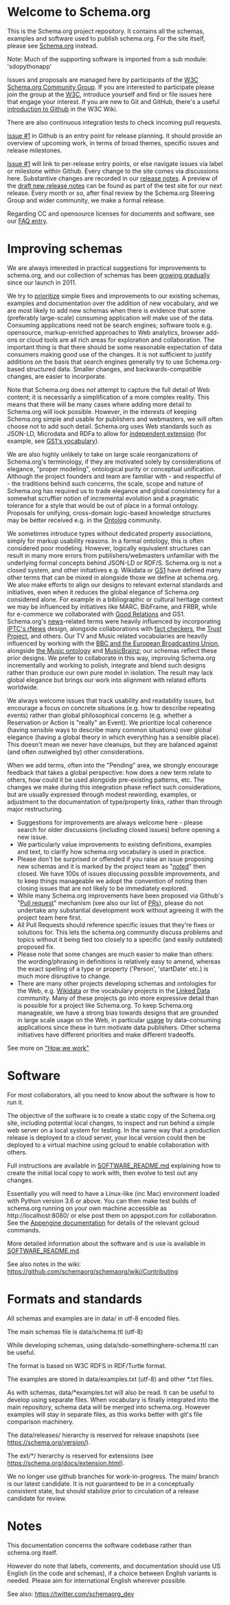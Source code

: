 
Welcome to Schema.org
=====================

This is the Schema.org project repository. It contains all the schemas, examples and software used to publish schema.org. For the site itself, please see [Schema.org](https://schema.org/) instead.

Note: Much of the supporting software is imported from a sub module: 'sdopythonapp'

Issues and proposals are managed here by participants of the [W3C Schema.org Community Group](https://www.w3.org/community/schemaorg/). If you are interested to participate please
join the group at the [W3C](https://www.w3.org/community/schemaorg/), introduce yourself and find or file issues here that engage your interest. If you are new to Git and GitHub, there's a useful [introduction to Github](https://www.w3.org/2006/tools/wiki/Github) in the W3C Wiki.

There are also continuous integration tests to check incoming pull requests.

[Issue #1](https://github.com/schemaorg/schemaorg/issues/1) in Github is an entry point for release planning. It
should provide an overview of upcoming work, in terms of broad themes, specific issues and release milestones.

[Issue #1](https://github.com/schemaorg/schemaorg/issues/1) will link to per-release entry points, or else navigate issues via label or milestone within Github.
Every change to the site comes via discussions here. Substantive changes are recorded in our [release notes](https://schema.org/docs/releases.html).
A preview of the [draft new release notes](http://webschemas.org/docs/releases.html) can be found as part of the test site for our next release.
Every month or so, after final review by the Schema.org Steering Group and wider community, we make a formal release.

Regarding CC and opensource licenses for documents and software, see our [FAQ entry](https://schema.org/docs/faq.html#18).

Improving schemas
=================

We are always interested in practical suggestions for improvements to schema.org, and our collection of schemas has been [growing gradually](http://schema.org/docs/releases.html) since our launch in 2011.

We try to [prioritize](https://lists.w3.org/Archives/Public/public-schemaorg/2015Dec/0016.html) simple fixes and improvements to our existing schemas, examples and documentation over the addition of new vocabulary, and we are most likely to add new schemas when there is evidence that some (preferably large-scale) consuming application will make use of the data. Consuming applications need not be search engines; software tools e.g. opensource, markup-enriched approaches to Web analytics, browser add-ons or cloud tools are all rich areas for exploration and collaboration. The important thing is that there should be some reasonable expectation of data consumers making good use of the changes. It is not sufficient to justify additions on the basis that search engines generally try to use Schema.org-based structured data. Smaller changes, and backwards-compatible changes, are easier to incorporate.

Note that Schema.org does *not* attempt to capture the full detail of Web content; it is necessarily a simplification of a more complex reality. This means that there will be many cases where adding more detail to Schema.org will look possible. However, in the interests of keeping Schema.org simple and usable for publishers and webmasters, we will often choose not to add such detail. Schema.org uses Web standards such as JSON-LD, Microdata and RDFa to
allow for [independent extension](http://schema.org/docs/extension.html) (for example, see [GS1's vocabulary](http://gs1.org/voc)).

We are also highly unlikely to take on large scale reorganizations of Schema.org's terminology, if they are motivated solely  by considerations of elegance, "proper modeling", ontological purity or conceptual unification. Although the project founders and team are familiar with - and respectful of - the traditions behind such concerns, the scale, scope and nature of Schema.org has required us to trade elegance and global consistency for a somewhat scruffier notion of incremental evolution and a pragmatic tolerance for a style that would be out of place in a formal ontology. Proposals for unifying, cross-domain logic-based knowledge structures may be better received e.g. in the [Ontolog](https://groups.google.com/forum/#!forum/ontolog-forum) community.

We sometimes introduce types without dedicated property associations, simply for markup usability reasons. In a formal ontology, this is often considered poor modeling. However, logically equivalent structures can result in many more errors from publishers/webmasters unfamiliar with the underlying formal concepts behind JSON-LD or RDF/S. Schema.org is not a closed system, and other initiatives e.g. Wikidata or [GS1](http://gs1.org/voc/) have defined many other terms that can be mixed in alongside those we define at schema.org. We also make efforts to align our designs to relevant external standards and initiatives, even when it reduces the global elegance of Schema.org considered alone. For example in a bibliographic or cultural heritage context we may be influenced by initiatives like MARC, BibFrame, and FRBR, while for e-commerce we collaborated with [Good Relations](http://blog.schema.org/2012/11/good-relations-and-schemaorg.html) and GS1. Schema.org's [news](https://schema.org/docs/news.html)-related terms were heavily influenced by incorporating [IPTC's rNews](https://iptc.org/standards/rnews/) design, alongside collaborations with [fact checkers](https://courses.poynter.org/courses/course-v1:newsu+nwsu_ClaimReview2017+2017_1/about), the [Trust Project](https://thetrustproject.org/), and others. Our TV and Music related vocabularies are heavily influenced by working with the [BBC and the European Broadcasting Union](https://www.bbc.co.uk/ontologies/po), alongside [the Music ontology](http://musicontology.com/docs/getting-started.html) and [MusicBrainz](https://musicbrainz.org/doc/LinkedBrainz/RDF); our schemas reflect these prior designs. We prefer to collaborate in this way, improving Schema.org incrementally and working to polish, integrate and blend such designs rather than produce our own pure model in isolation. The result may lack global elegance but brings our work into alignment with related efforts worldwide.

We always welcome issues that track usability and readability issues, but encourage a focus on concrete situations (e.g. how to describe repeating events) rather than global philosophical concerns (e.g. whether a Reservation or Action is "really" an Event). We prioritize local coherence (having sensible ways to describe many common situations) over global elegance (having a global theory in which everything has a sensible place). This doesn't mean we never have cleanups, but they are balanced against (and often outweighed by) other considerations.

When we add terms, often into the "Pending" area, we strongly encourage feedback that takes a global perspective: how does a new term relate to others, how could it be used alongside pre-existing patterns, etc. The changes we make during this integration phase reflect such considerations, but are usually expressed through modest rewording, examples, or adjustment to the documentation of type/property links, rather than through major restructuring.

 * Suggestions for improvements are always welcome here - please search for older discussions (including closed issues) before opening a new issue.
 * We particularly value improvements to existing definitions, examples and text, to clarify how schema.org vocabulary is used in practice.
 * Please don't be surprised or offended if you raise an issue proposing new schemas and it is marked by the project team as "[noted](https://github.com/schemaorg/schemaorg/issues?q=is%3Aissue+label%3A%22Closed+and+Noted+%28and+possibly+Queued%29%22+is%3Aclosed)" then closed. We have 100s of issues discussing possible improvements, and to keep things manageable we adopt the convention of noting then closing issues that are not likely to be immediately explored.
 * While many Schema.org improvements have been proposed via Github's "[Pull request](https://help.github.com/articles/about-pull-requests/)" mechanism (see also our list of [PRs](https://github.com/schemaorg/schemaorg/pulls)), please do not undertake any substantial development work without agreeing it with the project team here first.
 * All Pull Requests should reference specific issues that they're fixes or solutions for. This lets the schema.org community discuss problems and topics without it being tied too closely to a specific (and easily outdated) proposed fix.
 * Please note that some changes are much easier to make than others: the wording/phrasing in definitions is relatively easy to amend, whereas the exact spelling of a type or property ('Person', 'startDate' etc.) is much more disruptive to change.
 * There are many other projects developing schemas and ontologies for the Web, e.g. [Wikidata](http://wikidata.org/) or the vocabulary projects in the [Linked Data](http://lov.okfn.org/) community. Many of these projects go into more expressive detail than is possible for a project like Schema.org. To keep Schema.org manageable, we have a strong bias towards designs that are grounded in large scale usage on the Web, in particular [usage](https://github.com/schemaorg/schemaorg/issues/652) by data-consuming applications since these in turn motivate data publishers. Other schema initiatives have different priorities and make different tradeoffs.

See more on ["How we work"](https://schema.org/docs/howwework.html)


Software
========

For most collaborators, all you need to know about the software is how to run it. 

The objective of the software is to create a static copy of the Schema.org site, including potential local changes, to inspect and run behind a simple web server on a local system for testing.  In the same way that a production release is deployed to a cloud server, your local version could then be deployed to a virtual machine using gcloud to enable collaboration with others.

Full instructions are available in [SOFTWARE_README.md](software/SOFTWARE_README.md) explaining how to create the initial local copy to work with, then evolve to test out any changes.

Essentially you will need to have a Linux-like (inc  Mac) environment loaded with Python version 3.6 or above. You can then make test builds of schema.org running on your own machine accessible as http://localhost:8080/ or else post them on appspot.com for collaboration. See the [Appengine documentation](https://cloud.google.com/appengine/docs) for details of the relevant gcloud commands.

More detailed information about the software and is use is available in [SOFTWARE_README.md](software/SOFTWARE_README.md).

See also notes in the wiki: https://github.com/schemaorg/schemaorg/wiki/Contributing

Formats and standards
=====================

All schemas and examples are in data/ in utf-8 encoded files.

The main schemas file is data/schema.ttl (utf-8)

While developing schemas, using data/sdo-somethinghere-schema.ttl can be useful.

The format is based on W3C RDFS in RDF/Turtle format.

The examples are stored in data/examples.txt (utf-8) and other *.txt files.

As with schemas, data/*examples.txt will also be read. It can be useful to develop
using separate files. When vocabulary is finally integrated into the main repository, schema
data will be merged into schema.org. However examples will stay in separate files, as this
works better with git's file comparison machinery.

The data/releases/ hierarchy is reserved for release snapshots (see https://schema.org/version/).

The ext/*/ hierarchy is reserved for extensions (see https://schema.org/docs/extension.html).


We no longer use github branches for work-in-progress. The main/ branch is our latest candidate. It is not guaranteed to be in a conceptually consistent state, but should stabilize prior to circulation of a release candidate for review.

Notes
=====

This documentation concerns the software codebase rather than schema.org itself.

However do note that labels, comments, and documentation should use US English (in the code
and schemas), if a choice between English variants is needed. Please aim for international
English wherever possible.

See also: https://twitter.com/schemaorg_dev

